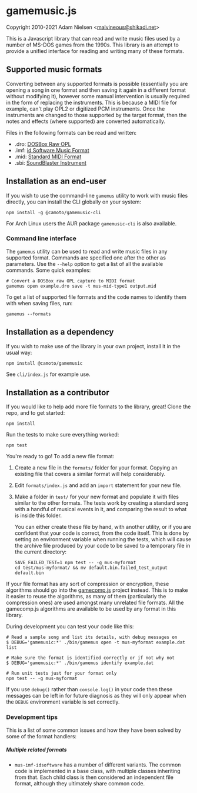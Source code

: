 # gamemusic.js
Copyright 2010-2021 Adam Nielsen <<malvineous@shikadi.net>>  

This is a Javascript library that can read and write music files used by a
number of MS-DOS games from the 1990s.  This library is an attempt to provide
a unified interface for reading and writing many of these formats.

## Supported music formats

Converting between any supported formats is possible (essentially you are
opening a song in one format and then saving it again in a different format
without modifying it), however some manual intervention is usually required in
the form of replacing the instruments.  This is because a MIDI file for example,
can't play OPL2 or digitized PCM instruments.  Once the instruments are changed
to those supported by the target format, then the notes and effects (where
supported) are converted automatically.

Files in the following formats can be read and written:

* .dro: [DOSBox Raw OPL](http://www.shikadi.net/moddingwiki/DRO_Format)
* .imf: [id Software Music Format](http://www.shikadi.net/moddingwiki/IMF_Format)
* .mid: [Standard MIDI Format](http://www.shikadi.net/moddingwiki/MID_Format)
* .sbi: [SoundBlaster Instrument](http://www.shikadi.net/moddingwiki/SBI_Format)

## Installation as an end-user

If you wish to use the command-line `gamemus` utility to work with music files
directly, you can install the CLI globally on your system:

    npm install -g @camoto/gamemusic-cli

For Arch Linux users the AUR package `gamemusic-cli` is also available.

### Command line interface

The `gamemus` utility can be used to read and write music files in any
supported format.  Commands are specified one after the other as parameters.
Use the `--help` option to get a list of all the available commands.  Some
quick examples:

    # Convert a DOSBox raw OPL capture to MIDI format
    gamemus open example.dro save -t mus-mid-type1 output.mid

To get a list of supported file formats and the code names to identify them
with when saving files, run:

    gamemus --formats

## Installation as a dependency

If you wish to make use of the library in your own project, install it in the
usual way:

    npm install @camoto/gamemusic

See `cli/index.js` for example use.

## Installation as a contributor

If you would like to help add more file formats to the library, great!  Clone
the repo, and to get started:

    npm install

Run the tests to make sure everything worked:

    npm test

You're ready to go!  To add a new file format:

 1. Create a new file in the `formats/` folder for your format.
    Copying an existing file that covers a similar format will help
    considerably.
    
 2. Edit `formats/index.js` and add an `import` statement for your new file.
    
 3. Make a folder in `test/` for your new format and populate it with
    files similar to the other formats.  The tests work by creating
    a standard song with a handful of musical events in it, and comparing the
    result to what is inside this folder.
    
    You can either create these file by hand, with another utility, or if
    you are confident that your code is correct, from the code itself.  This is
    done by setting an environment variable when running the tests, which will
    cause the archive file produced by your code to be saved to a temporary
    file in the current directory:
    
        SAVE_FAILED_TEST=1 npm test -- -g mus-myformat
        cd test/mus-myformat/ && mv default.bin.failed_test_output default.bin

If your file format has any sort of compression or encryption, these algorithms
should go into the [gamecomp.js](https://github.com/Malvineous/gamecompjs)
project instead.  This is to make it easier to reuse the algorithms, as many of
them (particularly the compression ones) are used amongst many unrelated file
formats.  All the gamecomp.js algorithms are available to be used by any format
in this library.

During development you can test your code like this:

    # Read a sample song and list its details, with debug messages on
    $ DEBUG='gamemusic:*' ./bin/gamemus open -t mus-myformat example.dat list

    # Make sure the format is identified correctly or if not why not
    $ DEBUG='gamemusic:*' ./bin/gamemus identify example.dat

    # Run unit tests just for your format only
    npm test -- -g mus-myformat

If you use `debug()` rather than `console.log()` in your code then these
messages can be left in for future diagnosis as they will only appear when the
`DEBUG` environment variable is set correctly.

### Development tips

This is a list of some common issues and how they have been solved by some of
the format handlers:

##### Multiple related formats

* `mus-imf-idsoftware` has a number of different variants.  The common code is
  implemented in a base class, with multiple classes inheriting from that.
  Each child class is then considered an independent file format, although they
  ultimately share common code.
